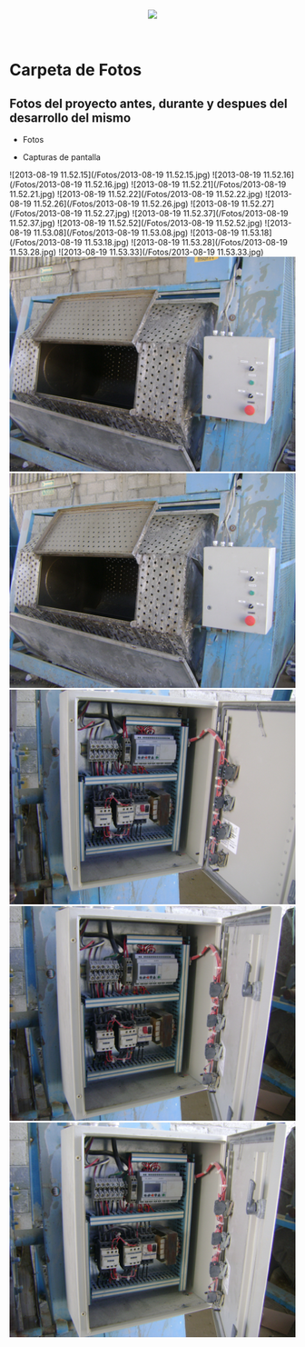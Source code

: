 <br/>
<p align="center">
  <img src="https://avatars2.githubusercontent.com/u/15052789?v=3&s=200">
</p>
<br/>

# Carpeta de Fotos

## Fotos del proyecto antes, durante y despues del desarrollo del mismo

* Fotos

* Capturas de pantalla

![2013-08-19 11.52.15](/Fotos/2013-08-19 11.52.15.jpg)
![2013-08-19 11.52.16](/Fotos/2013-08-19 11.52.16.jpg)
![2013-08-19 11.52.21](/Fotos/2013-08-19 11.52.21.jpg)
![2013-08-19 11.52.22](/Fotos/2013-08-19 11.52.22.jpg)
![2013-08-19 11.52.26](/Fotos/2013-08-19 11.52.26.jpg)
![2013-08-19 11.52.27](/Fotos/2013-08-19 11.52.27.jpg)
![2013-08-19 11.52.37](/Fotos/2013-08-19 11.52.37.jpg)
![2013-08-19 11.52.52](/Fotos/2013-08-19 11.52.52.jpg)
![2013-08-19 11.53.08](/Fotos/2013-08-19 11.53.08.jpg)
![2013-08-19 11.53.18](/Fotos/2013-08-19 11.53.18.jpg)
![2013-08-19 11.53.28](/Fotos/2013-08-19 11.53.28.jpg)
![2013-08-19 11.53.33](/Fotos/2013-08-19 11.53.33.jpg)
![DSC03406](/Fotos/DSC03406.JPG)
![DSC03407](/Fotos/DSC03407.JPG)
![DSC03408](/Fotos/DSC03408.JPG)
![DSC03409](/Fotos/DSC03409.JPG)
![DSC03410](/Fotos/DSC03410.JPG)
